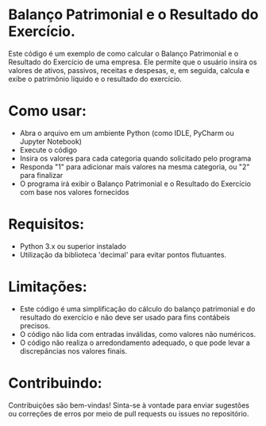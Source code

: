 # Balanço Patrimonial e o Resultado do Exercício. # 
Este código é um exemplo de como calcular o Balanço Patrimonial e o Resultado do Exercício de uma empresa. Ele permite que o usuário insira os valores de ativos, passivos, receitas e despesas, e, em seguida, calcula e exibe o patrimônio líquido e o resultado do exercício.

# Como usar: #
- Abra o arquivo em um ambiente Python (como IDLE, PyCharm ou Jupyter Notebook)
- Execute o código
- Insira os valores para cada categoria quando solicitado pelo programa
- Responda "1" para adicionar mais valores na mesma categoria, ou "2" para finalizar
- O programa irá exibir o Balanço Patrimonial e o Resultado do Exercício com base nos valores fornecidos

# Requisitos: #
- Python 3.x ou superior instalado
- Utilização da biblioteca 'decimal' para evitar pontos flutuantes.

# Limitações: #
- Este código é uma simplificação do cálculo do balanço patrimonial e do resultado do exercício e não deve ser usado para fins contábeis precisos.
- O código não lida com entradas inválidas, como valores não numéricos.
- O código não realiza o arredondamento adequado, o que pode levar a discrepâncias nos valores finais.

# Contribuindo: #
Contribuições são bem-vindas! Sinta-se à vontade para enviar sugestões ou correções de erros por meio de pull requests ou issues no repositório.
